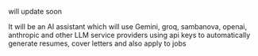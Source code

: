will update soon

It will be an AI assistant which will use Gemini, groq, sambanova, openai, anthropic and other LLM service providers using api keys to automatically generate resumes, cover letters and also apply to jobs 
